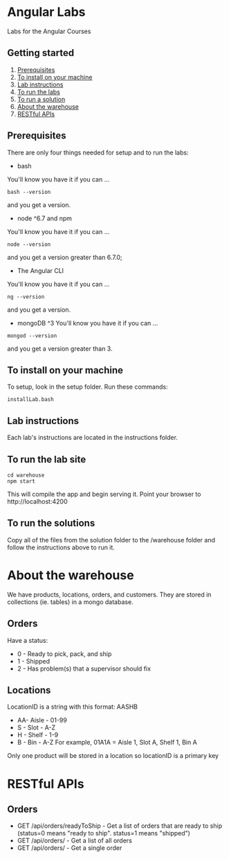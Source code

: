 # Angular Labs
Labs for the Angular Courses

## Getting started
1. [Prerequisites](#prerequisites)
1. [To install on your machine](#to-install-on-your-machine)
1. [Lab instructions](#lab-instructions)
1. [To run the labs](#to-run-the-labs)
1. [To run a solution](#to-run-a-solution)
1. [About the warehouse](#about-the-warehouse)
1. [RESTful APIs](#restful-apis)

## Prerequisites
There are only four things needed for setup and to run the labs:
* bash 

You'll know you have it if you can ...

```
bash --version
```

and you get a version.

* node ^6.7 and npm

You'll know you have it if you can ...

```
node --version
```

and you get a version greater than 6.7.0;

* The Angular CLI

You'll know you have it if you can ...

```
ng --version
```

and you get a version.

* mongoDB ^3
You'll know you have it if you can ...

```
mongod --version
```

and you get a version greater than 3.


## To install on your machine

To setup, look in the setup folder. Run these commands:

```
installLab.bash
```

## Lab instructions

Each lab's instructions are located in the instructions folder. 


## To run the lab site
```
cd warehouse
npm start
```
This will compile the app and begin serving it.
Point your browser to http://localhost:4200

## To run the solutions
Copy all of the files from the solution folder to the /warehouse folder and follow the instructions above to run it.

# About the warehouse
We have products, locations, orders, and customers. They are stored in collections (ie. tables) in a mongo database.

## Orders
Have a status:
* 0 - Ready to pick, pack, and ship
* 1 - Shipped
* 2 - Has problem(s) that a supervisor should fix

## Locations
LocationID is a string with this format: AASHB
* AA- Aisle - 01-99
* S - Slot - A-Z
* H - Shelf - 1-9
* B - Bin - A-Z
For example, 
01A1A = Aisle 1, Slot A, Shelf 1, Bin A

Only one product will be stored in a location so locationID is a primary key

# RESTful APIs
## Orders
* GET /api/orders/readyToShip - Get a list of orders that are ready to ship (status=0 means "ready to ship". status=1 means "shipped")
* GET /api/orders/ - Get a list of all orders
* GET /api/orders/<id> - Get a single order

